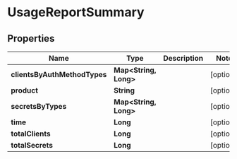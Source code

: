 

# UsageReportSummary


## Properties

| Name | Type | Description | Notes |
|------------ | ------------- | ------------- | -------------|
|**clientsByAuthMethodTypes** | **Map&lt;String, Long&gt;** |  |  [optional] |
|**product** | **String** |  |  [optional] |
|**secretsByTypes** | **Map&lt;String, Long&gt;** |  |  [optional] |
|**time** | **Long** |  |  [optional] |
|**totalClients** | **Long** |  |  [optional] |
|**totalSecrets** | **Long** |  |  [optional] |



